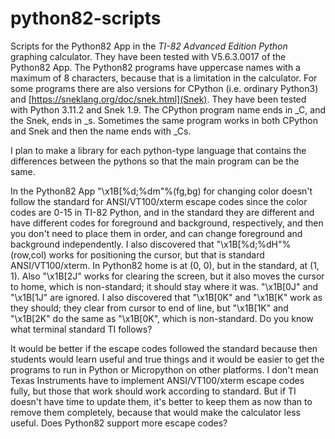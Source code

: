 # python82-scripts
Scripts for the Python82 App in the *TI-82 Advanced Edition Python* graphing calculator. They have been tested with V5.6.3.0017 of the Python82 App. 
The Python82 programs have uppercase names with a maximum of 8 characters, because that is a limitation in the calculator. For some programs there are also
versions for CPython (i.e. ordinary Python3) and [https://sneklang.org/doc/snek.html](Snek). They have been tested with Python 3.11.2 and Snek 1.9. 
The CPython program name ends in _C, and the Snek, ends in _s. Sometimes the same program works in both CPython and Snek and then the name ends with _Cs.

I plan to make a library for each python-type language that contains the differences between the pythons so that the main program can be the same.

In the Python82 App "\x1B[%d;%dm"%(fg,bg) for changing color doesn't follow the standard for ANSI/VT100/xterm escape codes since the color codes 
are 0-15 in TI-82 Python, and in the standard they are different and have different codes for foreground and background, respectively, and then 
you don't need to place them in order, and can change foreground and background independently. I also discovered that "\x1B[%d;%dH"%(row,col) 
works for positioning the cursor, but that is standard ANSI/VT100/xterm. In Python82 home is at (0, 0), but in the standard, at (1, 1). Also 
"\x1B[2J" works for clearing the screen, but it also moves the cursor to home, which is non-standard; it should stay where it was. "\x1B[0J" 
and "\x1B[1J" are ignored. I also discovered that "\x1B[0K" and "\x1B[K" work as they should; they clear from cursor to end of line, but 
"\x1B[1K" and "\x1B[2K" do the same as "\x1B[0K", which is non-standard. Do you know what terminal standard TI follows?

It would be better if the escape codes followed the standard because then students would learn useful and true things and it would be easier to 
get the programs to run in Python or Micropython on other platforms. I don't mean Texas Instruments have to implement ANSI/VT100/xterm escape codes fully, 
but those that work should work according to standard. But if TI doesn't have time to update them, it's better to keep them as now than to 
remove them completely, because that would make the calculator less useful. Does Python82 support more escape codes?
